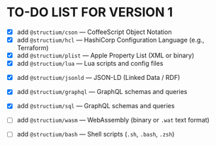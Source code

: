 # TO-DO LIST FOR VERSION 1

<!-- - [ ] add `@structium/json5` — JSON5 (a more lenient JSON format) -->
- [x] add `@structium/cson` — CoffeeScript Object Notation
- [x] add `@structium/hcl` — HashiCorp Configuration Language (e.g., Terraform)
- [x] add `@structium/plist` — Apple Property List (XML or binary)
- [x] add `@structium/lua` — Lua scripts and config files
<!-- - [ ] add `@structium/makefile` — Makefiles (`Makefile`, `.mk`) -->
- [x] add `@structium/jsonld` — JSON-LD (Linked Data / RDF)
- [x] add `@structium/graphql` — GraphQL schemas and queries
- [x] add `@structium/sql` — GraphQL schemas and queries
- [ ] add `@structium/wasm` — WebAssembly (binary or `.wat` text format)
- [ ] add `@structium/bash` — Shell scripts (`.sh`, `.bash`, `.zsh`)



